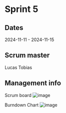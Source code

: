 # Sprint 5
## Dates
2024-11-11 - 2024-11-15

## Scrum master
Lucas Tobias

## Management info
Scrum board
![image](https://github.com/user-attachments/assets/8c4210f7-c67c-4ba7-a233-cc558ba7cd7f)

Burndown Chart
![image](https://github.com/user-attachments/assets/8363da8b-8c08-4ede-b9c0-fc56916cde92)
